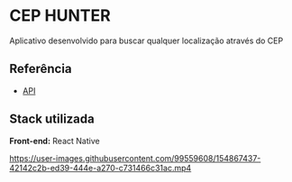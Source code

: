 
# CEP HUNTER

Aplicativo desenvolvido para buscar qualquer localização através do CEP

## Referência

 - [API](https://viacep.com.br/ws/79560000/json)
## Stack utilizada

**Front-end:** React Native

https://user-images.githubusercontent.com/99559608/154867437-42142c2b-ed39-444e-a270-c731466c31ac.mp4

